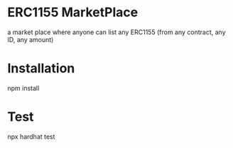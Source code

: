 # ERC1155 MarketPlace

a market place where anyone can list any ERC1155 (from any contract, any ID, any amount)

# Installation
npm install

# Test
npx hardhat test